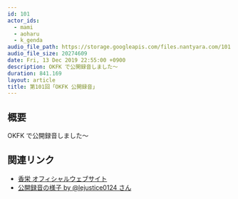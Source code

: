 ```yaml
---
id: 101
actor_ids:
  - mami
  - aoharu
  - k_genda
audio_file_path: https://storage.googleapis.com/files.nantyara.com/101.mp3
audio_file_size: 20274609
date: Fri, 13 Dec 2019 22:55:00 +0900
description: OKFK で公開録音しました〜
duration: 841.169
layout: article
title: 第101回「OKFK 公開録音」
---
```

## 概要

OKFK で公開録音しました〜

## 関連リンク

* [香栄 オフィシャルウェブサイト](http://www.kae-web.net/)
* [公開録音の様子 by @lejustice0124 さん](https://twitter.com/lejustice0124/status/1200432662696976384)
